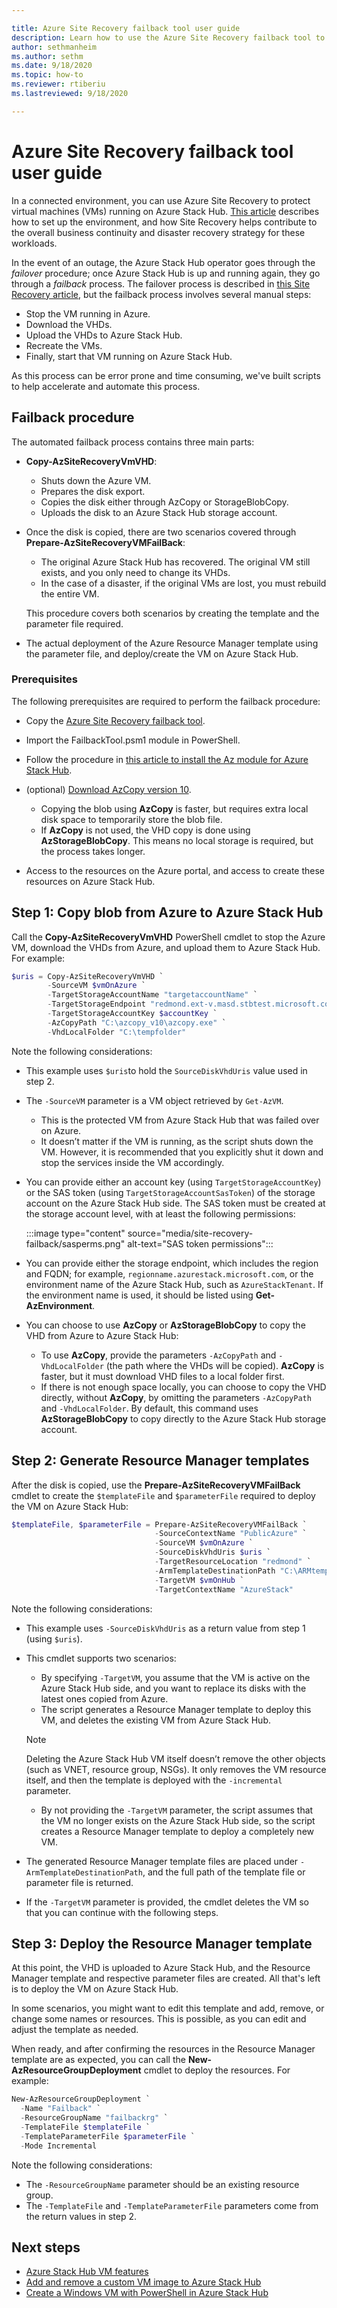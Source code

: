 ```yaml
---

title: Azure Site Recovery failback tool user guide
description: Learn how to use the Azure Site Recovery failback tool to protect virtual machines (VMs).
author: sethmanheim
ms.author: sethm
ms.date: 9/18/2020
ms.topic: how-to
ms.reviewer: rtiberiu
ms.lastreviewed: 9/18/2020

---
```


# Azure Site Recovery failback tool user guide

In a connected environment, you can use Azure Site Recovery to protect virtual machines (VMs) running on Azure Stack Hub. [This article](/azure/site-recovery/azure-stack-site-recovery) describes how to set up the environment, and how Site Recovery helps contribute to the overall business continuity and disaster recovery strategy for these workloads.

In the event of an outage, the Azure Stack Hub operator goes through the *failover* procedure; once Azure Stack Hub is up and running again, they go through a *failback* process. The failover process is described in [this Site Recovery article](/azure/site-recovery/azure-stack-site-recovery), but the failback process involves several manual steps:

- Stop the VM running in Azure.
- Download the VHDs.
- Upload the VHDs to Azure Stack Hub.
- Recreate the VMs.
- Finally, start that VM running on Azure Stack Hub. 

As this process can be error prone and time consuming, we've built scripts to help accelerate and automate this process.

## Failback procedure

The automated failback process contains three main parts:

- **Copy-AzSiteRecoveryVmVHD**:
  - Shuts down the Azure VM.
  - Prepares the disk export.
  - Copies the disk either through AzCopy or StorageBlobCopy.
  - Uploads the disk to an Azure Stack Hub storage account.

- Once the disk is copied, there are two scenarios covered through **Prepare-AzSiteRecoveryVMFailBack**:
  - The original Azure Stack Hub has recovered. The original VM still exists, and you only need to change its VHDs.
  - In the case of a disaster, if the original VMs are lost, you must rebuild the entire VM.

  This procedure covers both scenarios by creating the template and the parameter file required.

- The actual deployment of the Azure Resource Manager template using the parameter file, and deploy/create the VM on Azure Stack Hub.

### Prerequisites

The following prerequisites are required to perform the failback procedure:

- Copy the [Azure Site Recovery failback tool](https://aka.ms/azshasr).

- Import the FailbackTool.psm1 module in PowerShell.

- Follow the procedure in [this article to install the Az module for Azure Stack Hub](powershell-install-az-module.md).

- (optional) [Download AzCopy version 10](/azure/storage/common/storage-use-azcopy-v10).

  - Copying the blob using **AzCopy** is faster, but requires extra local disk space to temporarily store the blob file.
  - If **AzCopy** is not used, the VHD copy is done using **AzStorageBlobCopy**. This means no local storage is required, but the process takes longer.

- Access to the resources on the Azure portal, and access to create these resources on Azure Stack Hub.

## Step 1: Copy blob from Azure to Azure Stack Hub

Call the **Copy-AzSiteRecoveryVmVHD** PowerShell cmdlet to stop the Azure VM, download the VHDs from Azure, and upload them to Azure Stack Hub. For example:

```powershell
$uris = Copy-AzSiteRecoveryVmVHD `
        -SourceVM $vmOnAzure `
        -TargetStorageAccountName "targetaccountName" `
        -TargetStorageEndpoint "redmond.ext-v.masd.stbtest.microsoft.com" `
        -TargetStorageAccountKey $accountKey `
        -AzCopyPath "C:\azcopy_v10\azcopy.exe" `
        -VhdLocalFolder "C:\tempfolder"
```

Note the following considerations:

- This example uses `$uris`to hold the `SourceDiskVhdUris` value used in step 2.

- The `-SourceVM` parameter is a VM object retrieved by `Get-AzVM`.
  - This is the protected VM from Azure Stack Hub that was failed over on Azure.
  - It doesn’t matter if the VM is running, as the script shuts down the VM. However, it is recommended that you explicitly shut it down and stop the services inside the VM accordingly.

- You can provide either an account key (using `TargetStorageAccountKey`) or the SAS token (using `TargetStorageAccountSasToken`) of the storage account on the Azure Stack Hub side. The SAS token must be created at the storage account level, with at least the following permissions:

   :::image type="content" source="media/site-recovery-failback/sasperms.png" alt-text="SAS token permissions":::

- You can provide either the storage endpoint, which includes the region and FQDN; for example, `regionname.azurestack.microsoft.com`, or the environment name of the Azure Stack Hub, such as `AzureStackTenant`. If the environment name is used, it should be listed using **Get-AzEnvironment**.

- You can choose to use **AzCopy** or **AzStorageBlobCopy** to copy the VHD from Azure to Azure Stack Hub:
  - To use **AzCopy**, provide the parameters `-AzCopyPath` and `-VhdLocalFolder` (the path where the VHDs will be copied). **AzCopy** is faster, but it must download VHD files to a local folder first.
  - If there is not enough space locally, you can choose to copy the VHD directly, without **AzCopy**, by omitting the parameters `-AzCopyPath` and `-VhdLocalFolder`. By default, this command uses **AzStorageBlobCopy** to copy directly to the Azure Stack Hub storage account.

## Step 2: Generate Resource Manager templates

After the disk is copied, use the **Prepare-AzSiteRecoveryVMFailBack** cmdlet to create the `$templateFile` and `$parameterFile` required to deploy the VM on Azure Stack Hub:

```powershell
$templateFile, $parameterFile = Prepare-AzSiteRecoveryVMFailBack `
                                -SourceContextName "PublicAzure" `
                                -SourceVM $vmOnAzure `
                                -SourceDiskVhdUris $uris `
                                -TargetResourceLocation "redmond" `
                                -ArmTemplateDestinationPath "C:\ARMtemplates" `
                                -TargetVM $vmOnHub `
                                -TargetContextName "AzureStack"

```

Note the following considerations:

- This example uses `-SourceDiskVhdUris` as a return value from step 1 (using `$uris`).

- This cmdlet supports two scenarios:
  - By specifying `-TargetVM`, you assume that the VM is active on the Azure Stack Hub side, and you want to replace its disks with the latest ones copied from Azure.
  - The script generates a Resource Manager template to deploy this VM, and deletes the existing VM from Azure Stack Hub.
  
  > [!NOTE]
  > Deleting the Azure Stack Hub VM itself doesn’t remove the other objects (such as VNET, resource group, NSGs). It only removes the VM resource itself, and then the template is deployed with the `-incremental` parameter.

  - By not providing the `-TargetVM` parameter, the script assumes that the VM no longer exists on the Azure Stack Hub side, so the script creates a Resource Manager template to deploy a completely new VM.

- The generated Resource Manager template files are placed under `-ArmTemplateDestinationPath`, and the full path of the template file or parameter file is returned.

- If the `-TargetVM` parameter is provided, the cmdlet deletes the VM so that you can continue with the following steps.

## Step 3: Deploy the Resource Manager template

At this point, the VHD is uploaded to Azure Stack Hub, and the Resource Manager template and respective parameter files are created. All that's left is to deploy the VM on Azure Stack Hub.

In some scenarios, you might want to edit this template and add, remove, or change some names or resources. This is possible, as you can edit and adjust the template as needed.

When ready, and after confirming the resources in the Resource Manager template are as expected, you can call the **New-AzResourceGroupDeployment** cmdlet to deploy the resources. For example:

```powershell
New-AzResourceGroupDeployment `
  -Name "Failback" `
  -ResourceGroupName "failbackrg" `
  -TemplateFile $templateFile `
  -TemplateParameterFile $parameterFile `
  -Mode Incremental
```

Note the following considerations:

- The `-ResourceGroupName` parameter should be an existing resource group.
- The `-TemplateFile` and `-TemplateParameterFile` parameters come from the return values in step 2.

## Next steps

- [Azure Stack Hub VM features](../user/azure-stack-vm-considerations.md)
- [Add and remove a custom VM image to Azure Stack Hub](azure-stack-add-vm-image.md)
- [Create a Windows VM with PowerShell in Azure Stack Hub](azure-stack-quick-create-vm-windows-powershell.md)